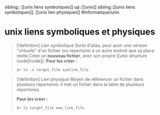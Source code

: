 sibling:: [[unix liens symboliques]]
up::[[unix]]
sibling::[[unix liens symboliques]], [[unix lien physiques]]
#informatique/unix 
# unix liens symboliques et physiques

> [!definition] Lien symbolique
> Sorte d'alias, pour avoir une version "_virtuelle_" d'un fichier (ou répertoire) à un autre endroit que sa place réelle
> Créer un **nouveau fichier**, avec son propre [[unix structure inode|inode]].
> **Pour les créer :**
> 
> ```bash
> $> ln -s target_file symlink_file
> ```

> [!definition] Lien physique
> Moyen de référencer un fichier dans plusieurs répertoires.
> Il met un fichier dans la table de plusieurs répertoires.
> 
> **Pour les créer :**
> ```bash
> $> ln target_file new_link_file
> ```